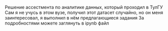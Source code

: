 Решение ассестмента по аналитике данных, который проходил в ТулГУ
Сам я не учусь в этом вузе, получил этот датасет случайно, но он меня заинтересовал, я выполнил в нём предлагающиеся задания
За подробностями можете заглянуть в ipynb файл
